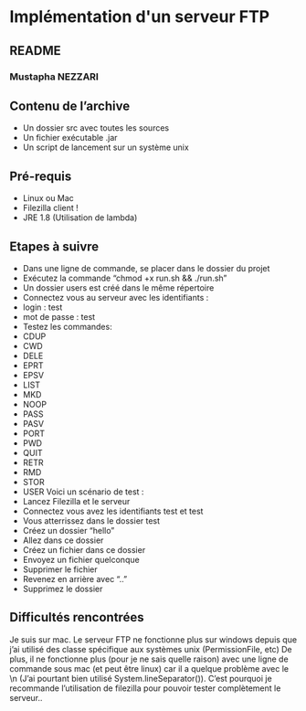 # Implémentation d'un serveur FTP
## README
### Mustapha NEZZARI
## Contenu de l’archive
- Un dossier src avec toutes les sources
- Un fichier exécutable .jar
- Un script de lancement sur un système unix
## Pré-requis
- Linux ou Mac
- Filezilla client !
- JRE 1.8 (Utilisation de lambda)
## Etapes à suivre
- Dans une ligne de commande, se placer dans le dossier du projet
- Exécutez la commande “chmod +x run.sh && ./run.sh”
- Un dossier users est créé dans le même répertoire
- Connectez vous au serveur avec les identifiants :
- login : test
- mot de passe : test
- Testez les commandes:
- CDUP
- CWD
- DELE
- EPRT
- EPSV
- LIST
- MKD
- NOOP
- PASS
- PASV
- PORT
- PWD
- QUIT
- RETR
- RMD
- STOR
- USER
Voici un scénario de test :
- Lancez Filezilla et le serveur
- Connectez vous avez les identifiants test et test
- Vous atterrissez dans le dossier test
- Créez un dossier “hello”
- Allez dans ce dossier
- Créez un fichier dans ce dossier
- Envoyez un fichier quelconque
- Supprimer le fichier
- Revenez en arrière avec “..”
- Supprimez le dossier
## Difficultés rencontrées
Je suis sur mac.
Le serveur FTP ne fonctionne plus sur windows depuis que j’ai utilisé des classe spécifique aux
systèmes unix (PermissionFile, etc)
De plus, il ne fonctionne plus (pour je ne sais quelle raison) avec une ligne de commande sous
mac (et peut être linux) car il a quelque problème avec le \n (J’ai pourtant bien utilisé
System.lineSeparator()). C’est pourquoi je recommande l’utilisation de filezilla pour pouvoir tester
complètement le serveur..
